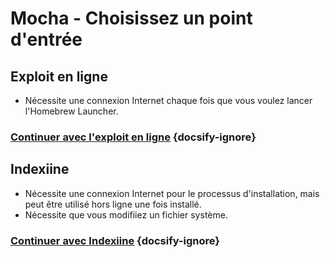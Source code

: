 # Mocha - Choisissez un point d'entrée

## Exploit en ligne

- Nécessite une connexion Internet chaque fois que vous voulez lancer l'Homebrew Launcher.

### [**Continuer avec l'exploit en ligne**](online-exploit/sd-preparation) {docsify-ignore}

## Indexiine

- Nécessite une connexion Internet pour le processus d'installation, mais peut être utilisé hors ligne une fois installé.
- Nécessite que vous modifiiez un fichier système.

### [**Continuer avec Indexiine**](indexiine/sd-preparation) {docsify-ignore}
